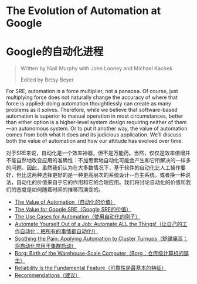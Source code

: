 # **The Evolution of Automation at Google**

# **Google的自动化进程**

> Written by Niall Murphy with John Looney and Michael Kacirek
>
> Edited by Betsy Beyer

For SRE, automation is a force multiplier, not a panacea. Of course, just multiplying force does not naturally change the accuracy of where that force is applied: doing automation thoughtlessly can create as many problems as it solves. Therefore, while we believe that software-based automation is superior to manual operation in most circumstances, better than either option is a higher-level system design requiring neither of them—an autonomous system. Or to put it another way, the value of automation comes from both what it does and its judicious application. We’ll discuss both the value of automation and how our attitude has evolved over time.

对于SRE来说，自动化是一个效率神器，但不是万能药。当然，仅仅是效率倍增并不能自然地改变应用的准确性：不加思索地自动化可能会产生和它所解决的一样多的问题。因此，虽然我们认为在大多数情况下，基于软件的自动化比人工操作要好，但比这两种选择更好的是一种更高层次的系统设计--自主系统。或者换一种说法，自动化的价值来自于它的作用和它的合理应用。我们将讨论自动化的价值和我们的态度是如何随着时间的推移而演变的。

- [The Value of Automation（自动化的价值）](the_value_of_automation.md)
- [The Value for Google SRE（Google SRE的价值）](the_value_of_google_sre.md)
- [The Use Cases for Automation（使用自动化的例子）](the_use_cases_for_automation.md)
- [Automate Yourself Out of a Job: Automate ALL the Things!（让自己的工作自动化：把所有的事情都自动化!）](automate_yourself_out_of_a_job.md)
- [Soothing the Pain: Applying Automation to Cluster Turnups（舒缓痛苦：将自动化应用于集群启动）](soothing_the_pain.md)
- [Borg: Birth of the Warehouse-Scale Computer（Borg：仓库级计算机的诞生）](borg.md)
- [Reliability Is the Fundamental Feature（可靠性是最基本的特征）](reliability_is_the_fundamental_feature.md)
- [Recommendations（建议）](recommendations.md)
